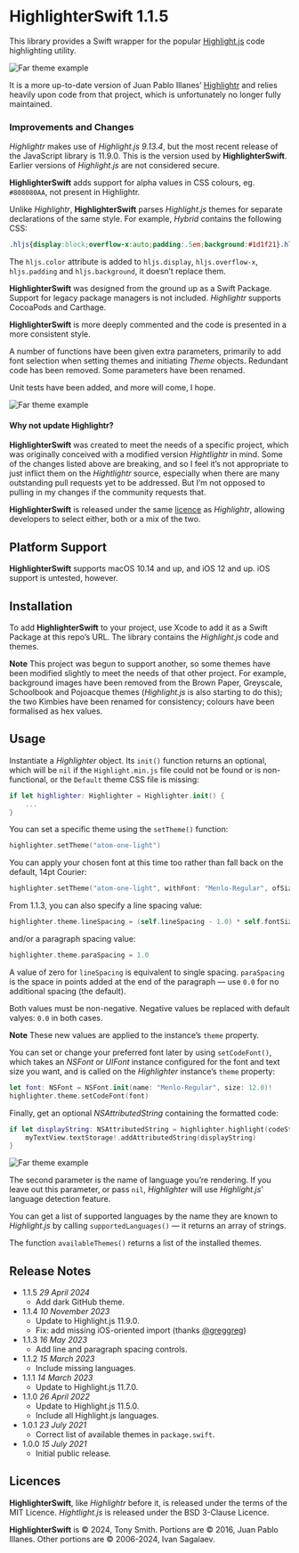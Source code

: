 # HighlighterSwift 1.1.5

This library provides a Swift wrapper for the popular [Highlight.js](https://highlightjs.org/) code highlighting utility.

![Far theme example](Images/atom-one-dark.png)

It is a more up-to-date version of Juan Pablo Illanes’ [Highlightr](https://github.com/raspu/Highlightr) and relies heavily upon code from that project, which is unfortunately no longer fully maintained.

### Improvements and Changes

*Highlightr* makes use of *Highlight.js 9.13.4*, but the most recent release of the JavaScript library is 11.9.0. This is the version used by **HighlighterSwift**. Earlier versions of *Highlight.js* are not considered secure.

**HighlighterSwift** adds support for alpha values in CSS colours, eg. `#808080AA`, not present in Highlightr.

Unlike *Highlightr*, **HighlighterSwift** parses *Highlight.js* themes for separate declarations of the same style. For example, *Hybrid* contains the following CSS:

```css
.hljs{display:block;overflow-x:auto;padding:.5em;background:#1d1f21}.hljs span::selection,.hljs::selection{background:#373b41}.hljs{color:#c5c8c6}
```

The `hljs.color` attribute is added to `hljs.display`, `hljs.overflow-x`, `hljs.padding` and `hljs.background`, it doesn’t replace them.

**HighlighterSwift** was designed from the ground up as a Swift Package. Support for legacy package managers is not included. *Highlightr* supports CocoaPods and Carthage.

**HighlighterSwift** is more deeply commented and the code is presented in a more consistent style.

A number of functions have been given extra parameters, primarily to add font selection when setting themes and initiating *Theme* objects. Redundant code has been removed. Some parameters have been renamed.

Unit tests have been added, and more will come, I hope.

![Far theme example](Images/far.png)

#### Why not update Highlightr?

**HighlighterSwift** was created to meet the needs of a specific project, which was originally conceived with a modified version *Hightlightr* in mind. Some of the changes listed above are breaking, and so I feel it’s not appropriate to just inflict them on the *Hightlightr* source, especially when there are many outstanding pull requests yet to be addressed. But I’m not opposed to pulling in my changes if the community requests that.

**HighlighterSwift** is released under the same [licence](#licence) as *Highlightr*, allowing developers to select either, both or a mix of the two.

## Platform Support

**HighlighterSwift** supports macOS 10.14 and up, and iOS 12 and up. iOS support is untested, however.

## Installation

To add **HighlighterSwift** to your project, use Xcode to add it as a Swift Package at this repo’s URL. The library contains the *Highlight.js* code and themes.

**Note** This project was begun to support another, so some themes have been modified slightly to meet the needs of that other project. For example, background images have been removed from the Brown Paper, Greyscale, Schoolbook and Pojoacque themes (*Highlight.js* is also starting to do this); the two Kimbies have been renamed for consistency; colours have been formalised as hex values.

## Usage

Instantiate a *Highlighter* object. Its `init()` function returns an optional, which will be `nil` if the `Highlight.min.js` file could not be found or is non-functional, or the `Default` theme CSS file is missing:

```swift
if let highlighter: Highlighter = Highlighter.init() {
    ...
}
```

You can set a specific theme using the `setTheme()` function:

```swift
highlighter.setTheme("atom-one-light")
```

You can apply your chosen font at this time too rather than fall back on the default, 14pt Courier:

```swift
highlighter.setTheme("atom-one-light", withFont: "Menlo-Regular", ofSize: 16.0)
```

From 1.1.3, you can also specify a line spacing value:

```swift
highlighter.theme.lineSpacing = (self.lineSpacing - 1.0) * self.fontSize
```

and/or a paragraph spacing value:

```swift
highlighter.theme.paraSpacing = 1.0
```

A value of zero for `lineSpacing` is equivalent to single spacing. `paraSpacing` is the space in points added at the end of the paragraph — use `0.0` for no additional spacing (the default).

Both values must be non-negative. Negative values be replaced with default valyes: `0.0` in both cases.

**Note** These new values are applied to the instance’s `theme` property.

You can set or change your preferred font later by using `setCodeFont()`, which takes an *NSFont* or *UIFont* instance configured for the font and text size you want, and is called on the *Highlighter* instance’s `theme` property:

```swift
let font: NSFont = NSFont.init(name: "Menlo-Regular", size: 12.0)!
highlighter.theme.setCodeFont(font)
```

Finally, get an optional *NSAttributedString* containing the formatted code:

```swift
if let displayString: NSAttributedString = highlighter.highlight(codeString, as: "swift") {
    myTextView.textStorage!.addAttributedString(displayString)
}
```

![Far theme example](Images/github-gist.png)

The second parameter is the name of language you’re rendering. If you leave out this parameter, or pass `nil`, *Highlighter* will use *Highlight.js*’ language detection feature.

You can get a list of supported languages by the name they are known to *Highlight.js* by calling `supportedLanguages()` — it returns an array of strings.

The function `availableThemes()` returns a list of the installed themes.

## Release Notes

- 1.1.5 *29 April 2024*
    - Add dark GitHub theme.
- 1.1.4 *10 November 2023*
    - Update to Highlight.js 11.9.0.
    - Fix: add missing iOS-oriented import (thanks [@greggreg](https://github.com/gregggreg))
- 1.1.3 *16 May 2023*
    - Add line and paragraph spacing controls.
- 1.1.2 *15 March 2023*
    - Include missing languages.
- 1.1.1 *14 March 2023*
    - Update to Highlight.js 11.7.0.
- 1.1.0 *26 April 2022*
    - Update to Highlight.js 11.5.0.
    - Include all Highlight.js languages.
- 1.0.1 *23 July 2021*
    - Correct list of available themes in `package.swift`.
- 1.0.0 *15 July 2021*
    - Initial public release.

## Licences

**HighlighterSwift**, like *Highlightr* before it, is released under the terms of the MIT Licence. *Hightlight.js* is released under the BSD 3-Clause Licence.

**HighlighterSwift** is &copy; 2024, Tony Smith. Portions are &copy; 2016, Juan Pablo Illanes. Other portions are &copy; 2006-2024, Ivan Sagalaev.
